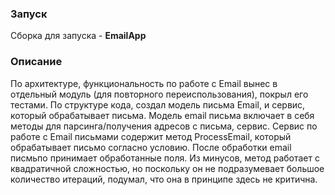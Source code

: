 ### Запуск
Сборка для запуска - **EmailApp**

### Описание

По архитектуре, функциональность по работе с Email вынес в отдельный модуль (для повторного переиспользования), покрыл его тестами.
По структуре кода, создал модель письма Email, и сервис, который обрабатывает письма. Модель email письма включает в себя методы для парсинга/получения адресов с письма, сервис.
Сервис по работе с Email письмами содержит метод ProcessEmail, который обрабатывает письмо согласно условию. После обработки email писмьпо принимает обработанные поля.
Из минусов, метод работает с квадратичной сложностью, но поскольку он не подразумевает большое количество итераций, подумал, что она в принципе здесь не критична.
